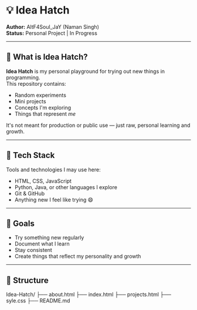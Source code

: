 # 💡 Idea Hatch

**Author:** AltF4Soul_JaY (Naman Singh)  
**Status:** Personal Project | In Progress

---

## 🧠 What is Idea Hatch?

**Idea Hatch** is my personal playground for trying out new things in programming.  
This repository contains:
- Random experiments
- Mini projects
- Concepts I'm exploring
- Things that represent *me*

It's not meant for production or public use — just raw, personal learning and growth.

---

## 🧰 Tech Stack

Tools and technologies I may use here:
- HTML, CSS, JavaScript
- Python, Java, or other languages I explore
- Git & GitHub
- Anything new I feel like trying 😄

---

## 🎯 Goals

- Try something new regularly
- Document what I learn
- Stay consistent
- Create things that reflect my personality and growth

---

## 📁 Structure

Idea-Hatch/
├── about.html
├── index.html
├── projects.html
├── syle.css
├── README.md